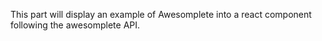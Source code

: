 This part will display an example of Awesomplete into a react component following 
the awesomplete API.